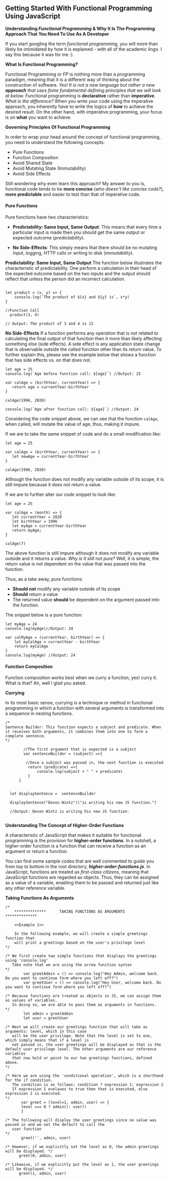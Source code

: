 ## Getting Started With Functional Programming Using JavaScript

**Understanding *Functional Programming* & Why It Is The Programming Approach That You Need To Use As A Developer** 

If you start googling the term *functional programming*, you will more than likely be intimidated by how it is explained - with all of the academic lingo. I say this because it was for me  :).

**What Is Functional Programming?**

Functional Programming or *FP* is nothing more than a programming paradigm, meaning that it is a different way of thinking about the construction of software. *Yes! It is not a new language but rather a new ***approach*** that uses fome fundamental defining principles that we will look at below.* Functional programming is **declarative** rather than **imperative**. 
*What is the difference?* When you write your code using the imperative approach, you inherently have to write the logics of **how** to achieve the desired result. On the other hand, with imperative programming, your focus is on **what** you want to achieve.

**Governing Principles Of Functional Programming**

In order to wrap your head around the concept of functional programming, you need to understand the following concepts:

* Pure Functions
* Function Composition
* Avoid Shared State
* Avoid Mutating State (Immutability)
* Avoid Side Effects

Still wondering why even learn this approach? My answer to you is, functional code tends to be **more concise** (*who doesn't like concise code?*), **more predictable** and easier to test than that of imperative code.

#### Pure Functions

Pure functions have two characteristics:

* **Predictability: Same Input, Same Output**: This means that every time a particular input is made then you should get the same output or expected outcome (*predictability*).

* **No Side-Effects**: This simply means that there should be no mutating input, logging, HTTP calls or writing to disk (*immutability*).

**Predictability: Same Input, Same Output**
The function below illustrates the characteristic of predictability. One perform a calculation in their head of the expected outcome based on the two inputs and the output should reflect that unless the person did an incorrect calculation.

```

let product = (x, y) => {
    console.log(`The product of ${x} and ${y} is`, x*y)
}

//Function Call
  product(3, 4)
  
// Output: The product of 3 and 4 is 12
```

**No Side-Effects**
If a function performs any operation that is not related to calculating the final output of that function then it more than likely affecting something else (side effects).
A side effect is any application state change that is observable outside the called function other than its return value. To further explain this, please see the example below that shows a function that has side effects vs. on that does not.

```
let age = 25
console.log(`Age before function call: ${age}`) //Output: 25

var calAge = (birthYear, currentYear) => {
   return age = currentYear-birthYear
}

calAge(1996, 2020)

console.log(`Age after function call: ${age}`) //Output: 24
```
Considering the code snippet above, we can see that the function `calAge`, when called, will mutate the value of age, thus, making it impure.

If we are to take the same snippet of code and do a small modification like:
```
let age = 25

var calAge = (birthYear, currentYear) => {
   let newAge = currentYear-birthYear
}

calAge(1996, 2020)
```
Although the function does not modify any variable outside of its scope, it is still impure because it does not return a value.

If we are to further alter our code snippet to look like:
```
let age = 25

var calAge = (month) => {
   let currentYear = 2020
   let birthYear = 1996
   let myAge = currentYear-birthYear
   return myAge;
}

calAge(7)
```
The above function is still impure although it does not modify any variable outside and it returns a value. *Why is it still not pure?* Well, it is simple, the return value is not dependent on the value that was passed into the function.

Thus, as a take away, pure functions:
* **Should not** modify any variable outside of its scope
* **Should** return a value
* The returned value **should** be dependent on the argument passed into the function.

The snippet below is a pure function:
```
let myAge = 24
console.log(myAge)//Output: 24

var calMyAge = (currentYear, birthYear) => {
    let myCalAge = currentYear - birthYear
    return myCalAge
}
console.log(myAge) //Output: 24
```
#### Function Composition
Function composition works best when we *curry* a function, yes! curry it. What is that? Ah, well I glad you asked.

**Currying**

In its most basic sense, currying is a technique or method in functional programming in which a function with several arguments is transformed into a sequence in nesting functions. 
```
/*
Sentence Builder: This function expects a subject and predicate. When it receives both arguments, it combines them into one to form a complete sentence.
*/

        //The first argument that is expected is a subject
        var sentenceBuilder = (subject) =>{
 
         //Once a subject was passed in, the next function is executed
          return (predicate) =>{
              console.log(subject + " " + predicate)
          }
      }
  
  
  let displaySentence =  sentenceBuilder
  
  displaySentence("Devon Wintz")("is writing his new JS function.")

  //Output: Devon Wintz is writing his new JS function.


```

**Understanding The Concept of Higher-Order Functions**

A characteristic of JavaScript that makes it suitable for functional programming is the provision for **higher-order functions**. In a nutshell, a higher-order function is a function that can receive a function as an argument or return a function. 

You can find some sample codes that are well commented to guide you from top to bottom in the root directory, ***higher-order-functions.js***. In JavaScript, functions are treated as *first-class citizens*, meaning that JavaScript functions are regarded as objects. Thus, they can be assigned as a value of a variable, enabling them to be passed and returned just like any other reference variable.

**Taking Functions As Arguments**
```
/*
    **************      TAKING FUNCTIONS AS ARGUMENTS      **************

    <<Example 1>>

    In the following example, we will create a simple greetings function that
    will print a greetings based on the user's privilege level
*/

/* We first create two simple functions that displays the greetings using 'console.log'
   Take note that we are using the arrow function syntax
*/
        var greetAdmin = () => console.log("Hey Admin, welcome back. Do you want to continue form where you left off?")
        var greetUser = () => console.log("Hey User, welcome back. Do you want to continue form where you left off?")

/* Because functions are treated as objects in JS, we can assign them as values of variables.
   In doing so, we are able to pass them as arguments in functions.
*/
        let admin = greetAdmin
        let user = greetUser

/* Next we will create our greetings function that will take as arguments: level, which in this case 
   will be the user privilege. Note that the level is set to one, which simply means that if a level is
   not passed in, the user greetings will be displayed as that is the default user privilege level. The other arguments are our reference variables
   that now hold or point to our two greetings functions, defined above.
*/
        
/* Here we are using the 'conditional operation', which is a shorthand for the if condition.
   The condition is as follows: condition ? expression 1: expression 2
   If expression 1 evelaues to true then that is executed, else expression 2 is executed.
*/  
       var greet = (level=1, admin, user) => {
       level === 0 ? admin(): user()
       }

/* The following will display the user greetings since no value was passed in and we set the default to call the 
   user function
*/
       greet('', admin, user) 

/* However, if we explicitly set the level as 0, the admin greetings will be displayed. */
      greet(0, admin, user) 

/* Likewise, if we explicitly put the level as 1, the user greetings will be displayed. */
      greet(1, admin, user) 

```